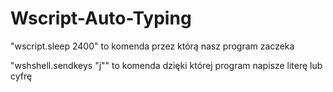 # Wscript-Auto-Typing

"wscript.sleep 2400" to komenda przez którą nasz program zaczeka

"wshshell.sendkeys "j"" to komenda dzięki której program napisze literę lub cyfrę